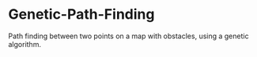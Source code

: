 # Genetic-Path-Finding
Path finding between two points on a map with obstacles, using a genetic algorithm.
